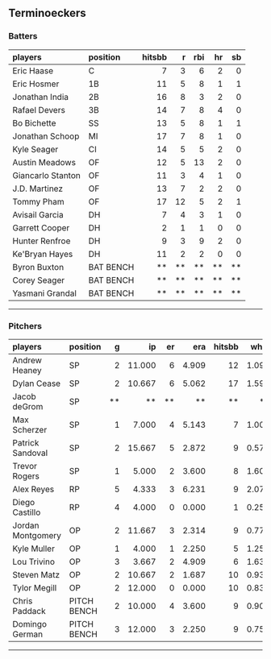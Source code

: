 ## Terminoeckers

### Batters

 
|players           |position  | hitsbb|  r| rbi| hr| sb| 
|:-----------------|:---------|------:|--:|---:|--:|--:| 
|Eric Haase        |C         |      7|  3|   6|  2|  0| 
|Eric Hosmer       |1B        |     11|  5|   8|  1|  1| 
|Jonathan India    |2B        |     16|  8|   3|  2|  0| 
|Rafael Devers     |3B        |     14|  7|   8|  4|  0| 
|Bo Bichette       |SS        |     13|  5|   8|  1|  1| 
|Jonathan Schoop   |MI        |     17|  7|   8|  1|  0| 
|Kyle Seager       |CI        |     14|  5|   5|  2|  0| 
|Austin Meadows    |OF        |     12|  5|  13|  2|  0| 
|Giancarlo Stanton |OF        |     11|  3|   4|  1|  0| 
|J.D. Martinez     |OF        |     13|  7|   2|  2|  0| 
|Tommy Pham        |OF        |     17| 12|   5|  2|  1| 
|Avisail Garcia    |DH        |      7|  4|   3|  1|  0| 
|Garrett Cooper    |DH        |      2|  1|   1|  0|  0| 
|Hunter Renfroe    |DH        |      9|  3|   9|  2|  0| 
|Ke'Bryan Hayes    |DH        |     11|  2|   2|  0|  0| 
|Byron Buxton      |BAT BENCH |     **| **|  **| **| **| 
|Corey Seager      |BAT BENCH |     **| **|  **| **| **| 
|Yasmani Grandal   |BAT BENCH |     **| **|  **| **| **| 


* * *

### Pitchers

 
|players           |position    |  g|     ip| er|   era| hitsbb|  whip| so|  w| sv| 
|:-----------------|:-----------|--:|------:|--:|-----:|------:|-----:|--:|--:|--:| 
|Andrew Heaney     |SP          |  2| 11.000|  6| 4.909|     12| 1.091| 11|  1|  0| 
|Dylan Cease       |SP          |  2| 10.667|  6| 5.062|     17| 1.594| 15|  0|  0| 
|Jacob deGrom      |SP          | **|     **| **|    **|     **|    **| **| **| **| 
|Max Scherzer      |SP          |  1|  7.000|  4| 5.143|      7| 1.000|  8|  0|  0| 
|Patrick Sandoval  |SP          |  2| 15.667|  5| 2.872|      9| 0.574| 22|  1|  0| 
|Trevor Rogers     |SP          |  1|  5.000|  2| 3.600|      8| 1.600|  3|  0|  0| 
|Alex Reyes        |RP          |  5|  4.333|  3| 6.231|      9| 2.077|  4|  0|  3| 
|Diego Castillo    |RP          |  4|  4.000|  0| 0.000|      1| 0.250|  6|  0|  1| 
|Jordan Montgomery |OP          |  2| 11.667|  3| 2.314|      9| 0.771| 10|  0|  0| 
|Kyle Muller       |OP          |  1|  4.000|  1| 2.250|      5| 1.250|  3|  0|  0| 
|Lou Trivino       |OP          |  3|  3.667|  2| 4.909|      6| 1.636|  2|  0|  2| 
|Steven Matz       |OP          |  2| 10.667|  2| 1.687|     10| 0.937|  7|  1|  0| 
|Tylor Megill      |OP          |  2| 12.000|  0| 0.000|     10| 0.833|  7|  1|  0| 
|Chris Paddack     |PITCH BENCH |  2| 10.000|  4| 3.600|      9| 0.900|  3|  2|  0| 
|Domingo German    |PITCH BENCH |  3| 12.000|  3| 2.250|      9| 0.750| 15|  0|  0| 


* * *


